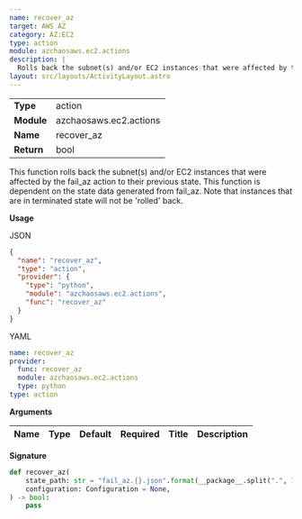 ```yaml
---
name: recover_az
target: AWS AZ
category: AZ:EC2
type: action
module: azchaosaws.ec2.actions
description: |
  Rolls back the subnet(s) and/or EC2 instances that were affected by the fail_az action
layout: src/layouts/ActivityLayout.astro
---
```


|            |                        |
| ---------- | ---------------------- |
| **Type**   | action                 |
| **Module** | azchaosaws.ec2.actions |
| **Name**   | recover_az             |
| **Return** | bool                   |

This function rolls back the subnet(s) and/or EC2 instances that were affected by the fail_az action to their previous state.
This function is dependent on the state data generated from fail_az. Note that instances that are in terminated state will not be 'rolled' back.

**Usage**

JSON

```json
{
  "name": "recover_az",
  "type": "action",
  "provider": {
    "type": "python",
    "module": "azchaosaws.ec2.actions",
    "func": "recover_az"
  }
}
```

YAML

```yaml
name: recover_az
provider:
  func: recover_az
  module: azchaosaws.ec2.actions
  type: python
type: action
```

**Arguments**

| Name | Type | Default | Required | Title | Description |
| ---- | ---- | ------- | -------- | ----- | ----------- |

**Signature**

```python
def recover_az(
    state_path: str = "fail_az.{}.json".format(__package__.split(".", 1)[1]),
    configuration: Configuration = None,
) -> bool:
    pass

```
